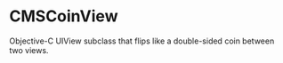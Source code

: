 CMSCoinView
===========

Objective-C UIView subclass that flips like a double-sided coin between two views.
